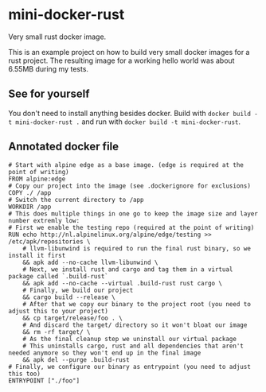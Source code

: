 # mini-docker-rust

Very small rust docker image.

This is an example project on how to build very small docker images for a rust project. The resulting image for a working hello world was about 6.55MB during my tests.

## See for yourself

You don't need to install anything besides docker. Build with `docker build -t mini-docker-rust .` and run with `docker build -t mini-docker-rust`.

## Annotated docker file

```
# Start with alpine edge as a base image. (edge is required at the point of writing)
FROM alpine:edge
# Copy our project into the image (see .dockerignore for exclusions)
COPY ./ /app
# Switch the current directory to /app
WORKDIR /app
# This does multiple things in one go to keep the image size and layer number extremly low:
# First we enable the testing repo (required at the point of writing)
RUN echo http://nl.alpinelinux.org/alpine/edge/testing >> /etc/apk/repositories \
    # llvm-libunwind is required to run the final rust binary, so we install it first
	&& apk add --no-cache llvm-libunwind \
    # Next, we install rust and cargo and tag them in a virtual package called `.build-rust`
	&& apk add --no-cache --virtual .build-rust rust cargo \
    # Finally, we build our project
	&& cargo build --release \
    # After that we copy our binary to the project root (you need to adjust this to your project)
	&& cp target/release/foo . \
    # And discard the target/ directory so it won't bloat our image
	&& rm -rf target/ \
    # As the final cleanup step we uninstall our virtual package
    # This uninstalls cargo, rust and all dependencies that aren't needed anymore so they won't end up in the final image
	&& apk del --purge .build-rust
# Finally, we configure our binary as entrypoint (you need to adjust this too)
ENTRYPOINT ["./foo"]
```

